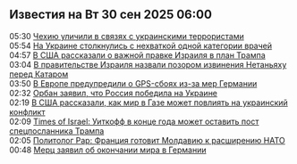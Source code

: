 <h2>Известия на Вт 30 сен 2025 06:00</h2><!--2025-09-30 05:30:29-->
<div class="rssn">
  <div><span class="smaller gray hspace">05:30</span> <a class="nodecor" href="https://news.rambler.ru/world/55381263-chehiyu-ulichili-v-svyazyah-s-ukrainskimi-terroristami/">Чехию уличили в связях с украинскими террористами</a></div>
</div>
<div class="rssn">
  <div><span class="smaller gray hspace">05:54</span> <a class="nodecor" href="https://news.rambler.ru/world/55381290-na-ukraine-stolknulis-s-nehvatkoy-odnoy-kategorii-vrachey/">На Украине столкнулись с нехваткой одной категории врачей</a></div>
</div>
<div class="rssn">
  <div><span class="smaller gray hspace">04:57</span> <a class="nodecor" href="https://news.rambler.ru/world/55381208-v-ssha-rasskazali-o-vazhnoy-pravke-izrailya-v-plan-trampa/">В США рассказали о важной правке Израиля в план Трампа</a></div>
</div>
<div class="rssn">
  <div><span class="smaller gray hspace">03:04</span> <a class="nodecor" href="https://news.rambler.ru/world/55381080-v-pravitelstve-izrailya-nazvali-pozorom-izvineniya-netanyahu-pered-katarom/">В правительстве Израиля назвали позором извинения Нетаньяху перед Катаром</a></div>
</div>
<div class="rssn">
  <div><span class="smaller gray hspace">03:50</span> <a class="nodecor" href="https://news.rambler.ru/world/55380969-v-evrope-predupredili-o-gps-sboyah-iz-za-mer-germanii/">В Европе предупредили о GPS-сбоях из-за мер Германии</a></div>
</div>
<div class="rssn">
  <div><span class="smaller gray hspace">02:32</span> <a class="nodecor" href="https://news.rambler.ru/world/55379517-orban-zayavil-chto-rossiya-pobedila-na-ukraine/">Орбан заявил, что Россия победила на Украине</a></div>
</div>
<div class="rssn">
  <div><span class="smaller gray hspace">02:19</span> <a class="nodecor" href="https://news.rambler.ru/world/55381014-v-ssha-rasskazali-kak-mir-v-gaze-mozhet-povliyat-na-ukrainskiy-konflikt/">В США рассказали, как мир в Газе может повлиять на украинский конфликт</a></div>
</div>
<div class="rssn">
  <div><span class="smaller gray hspace">02:09</span> <a class="nodecor" href="https://news.rambler.ru/world/55381023-times-of-israel-uitkoff-v-kontse-goda-mozhet-ostavit-post-spetsposlannika-trampa/">Times of Israel: Уиткофф в конце года может оставить пост спецпосланника Трампа</a></div>
</div>
<div class="rssn">
  <div><span class="smaller gray hspace">02:05</span> <a class="nodecor" href="https://news.rambler.ru/world/55381031-politolog-rar-frantsiya-gotovit-moldaviyu-k-rasshireniyu-nato/">Политолог Рар: Франция готовит Молдавию к расширению НАТО</a></div>
</div>
<div class="rssn">
  <div><span class="smaller gray hspace">00:48</span> <a class="nodecor" href="https://news.rambler.ru/world/55380956-merts-zayavil-ob-okonchanii-mira-v-germanii/">Мерц заявил об окончании мира в Германии</a></div>
</div><div class="rssurl gray smaller" style="display:none">http://news.rambler.ru/rss/world/</div>